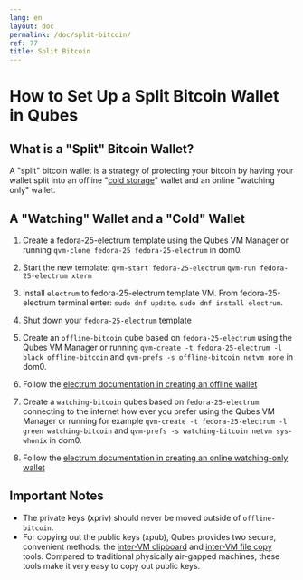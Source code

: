 ```yaml
---
lang: en
layout: doc
permalink: /doc/split-bitcoin/
ref: 77
title: Split Bitcoin
---
```


How to Set Up a Split Bitcoin Wallet in Qubes
=============================================


What is a "Split" Bitcoin Wallet?
---------------------------------

A "split" bitcoin wallet is a strategy of protecting your bitcoin by having your wallet split into an offline "[cold storage](https://en.bitcoin.it/wiki/Cold_storage)" wallet and an online "watching only" wallet.


A "Watching" Wallet and a "Cold" Wallet
---------------------------------------

1. Create a fedora-25-electrum template using the Qubes VM Manager or running
   `qvm-clone fedora-25 fedora-25-electrum` in dom0.

2. Start the new template:
   `qvm-start fedora-25-electrum`
   `qvm-run fedora-25-electrum xterm`

3. Install `electrum` to fedora-25-electrum template VM.  From fedora-25-electrum terminal enter:
   `sudo dnf update`.
   `sudo dnf install electrum`.

4. Shut down your `fedora-25-electrum` template

5. Create an `offline-bitcoin` qube based on `fedora-25-electrum` using the Qubes VM Manager or running `qvm-create -t fedora-25-electrum -l black offline-bitcoin` and `qvm-prefs -s offline-bitcoin netvm none` in dom0.

6. Follow the [electrum documentation in creating an offline wallet](http://docs.electrum.org/en/latest/coldstorage.html#create-an-offline-wallet)

7. Create a `watching-bitcoin` qubes based on `fedora-25-electrum` connecting to the internet how ever you prefer using the Qubes VM Manager or running for example `qvm-create -t fedora-25-electrum -l green watching-bitcoin` and `qvm-prefs -s watching-bitcoin netvm sys-whonix` in dom0.

8. Follow the [electrum documentation in creating an online watching-only wallet](http://docs.electrum.org/en/latest/coldstorage.html#create-a-watching-only-version-of-your-wallet)

Important Notes
---------------

* The private keys (xpriv) should never be moved outside of `offline-bitcoin`.
* For copying out the public keys (xpub), Qubes provides two secure, convenient
  methods: the [inter-VM clipboard] and [inter-VM file copy] tools. Compared to
  traditional physically air-gapped machines, these tools make it very easy to
  copy out public keys.

[inter-VM clipboard]: /doc/copy-paste/
[inter-VM file copy]: /doc/copying-files/
